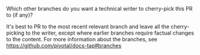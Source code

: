 Which other branches do you want a technical writer to cherry-pick this PR to (if any)?


It's best to PR to the most recent relevant branch and leave all the cherry-picking to the
writer, except where earlier branches require factual changes to the content.
For more information about the branches, see https://github.com/pivotal/docs-tap#branches
